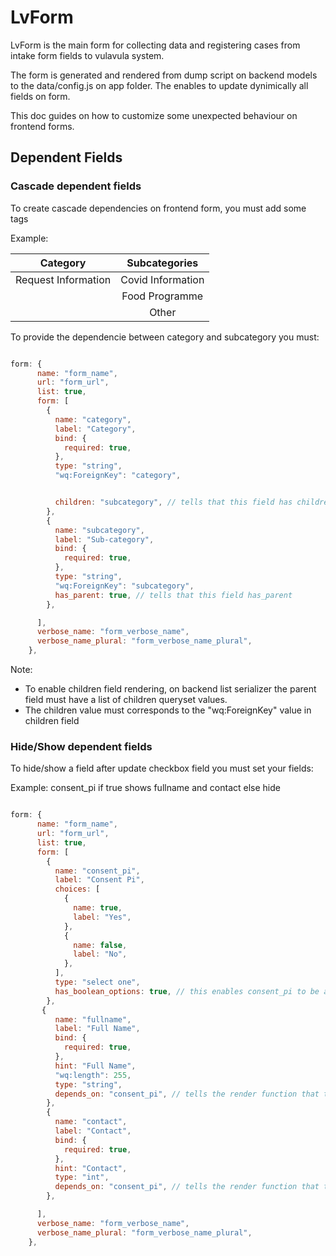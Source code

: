 # LvForm

LvForm is the main form for collecting data and registering cases from intake form fields to vulavula system.

The form is generated and rendered from dump script on backend models to the data/config.js on app folder. The enables to update dynimically all fields on form.

This doc guides on how to customize some unexpected behaviour on frontend forms.

## Dependent Fields

### Cascade dependent fields

To create cascade dependencies on frontend form, you must add some tags

Example:

|      Category       |   Subcategories   |
| :-----------------: | :---------------: |
| Request Information | Covid Information |
|                     |  Food Programme   |
|                     |       Other       |

To provide the dependencie between category and subcategory you must:

```javascript

form: {
      name: "form_name",
      url: "form_url",
      list: true,
      form: [
        {
          name: "category",
          label: "Category",
          bind: {
            required: true,
          },
          type: "string",
          "wq:ForeignKey": "category",


          children: "subcategory", // tells that this field has children and the option values in field must be renderend after the it's value selection
        },
        {
          name: "subcategory",
          label: "Sub-category",
          bind: {
            required: true,
          },
          type: "string",
          "wq:ForeignKey": "subcategory",
          has_parent: true, // tells that this field has_parent
        },

      ],
      verbose_name: "form_verbose_name",
      verbose_name_plural: "form_verbose_name_plural",
    },

```

Note:

- To enable children field rendering, on backend list serializer the parent field must have a list of children queryset values.
- The children value must corresponds to the "wq:ForeignKey" value in children field

### Hide/Show dependent fields

To hide/show a field after update checkbox field you must set your fields:

Example: consent_pi if true shows fullname and contact else hide

```javascript

form: {
      name: "form_name",
      url: "form_url",
      list: true,
      form: [
        {
          name: "consent_pi",
          label: "Consent Pi",
          choices: [
            {
              name: true,
              label: "Yes",
            },
            {
              name: false,
              label: "No",
            },
          ],
          type: "select one",
          has_boolean_options: true, // this enables consent_pi to be a checkbox field
        },
       {
          name: "fullname",
          label: "Full Name",
          bind: {
            required: true,
          },
          hint: "Full Name",
          "wq:length": 255,
          type: "string",
          depends_on: "consent_pi", // tells the render function that this field will be shown if consent_pi is true
        },
        {
          name: "contact",
          label: "Contact",
          bind: {
            required: true,
          },
          hint: "Contact",
          type: "int",
          depends_on: "consent_pi", // tells the render function that this field will be shown if consent_pi is true
        },

      ],
      verbose_name: "form_verbose_name",
      verbose_name_plural: "form_verbose_name_plural",
    },

```
